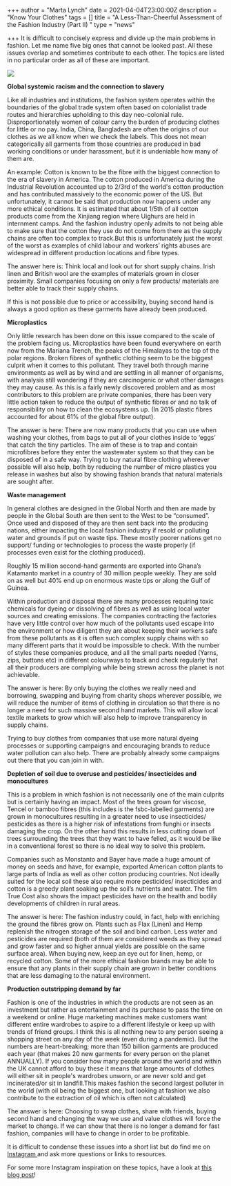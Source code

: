 +++
author = "Marta Lynch"
date = 2021-04-04T23:00:00Z
description = "Know Your Clothes"
tags = []
title = "A Less-Than-Cheerful Assessment of the Fashion Industry (Part II) "
type = "news"

+++
It is difficult to concisely express and divide up the main problems in fashion. Let me name five big ones that cannot be looked past. All these issues overlap and sometimes contribute to each other. The topics are listed in no particular order as all of these are important.

![](https://res.cloudinary.com/shrub-co-op/image/upload/v1617623699/shrubcoop.org/media/hannah-morgan-ycVFts5Ma4s-unsplash_svcdu5.jpg)

**Global systemic racism and the connection to slavery**

Like all industries and institutions, the fashion system operates within the boundaries of the global trade system often based on colonialist trade routes and hierarchies upholding to this day neo-colonial rule. Disproportionately women of colour carry the burden of producing clothes for little or no pay. India, China, Bangladesh are often the origins of our clothes as we all know when we check the labels. This does not mean categorically all garments from those countries are produced in bad working conditions or under harassment, but it is undeniable how many of them are.

An example: Cotton is known to be the fibre with the biggest connection to the era of slavery in America. The cotton produced in America during the Industrial Revolution accounted up to 2/3rd of the world's cotton production and has contributed massively to the economic power of the US. But unfortunately, it cannot be said that production now happens under any more ethical conditions. It is estimated that about 1/5th of all cotton products come from the Xinjiang region where Uighurs are held in internment camps. And the fashion industry openly admits to not being able to make sure that the cotton they use do not come from there as the supply chains are often too complex to track.But this is unfortunately just the worst of the worst as examples of child labour and workers’ rights abuses are widespread in different production locations and fibre types.

The answer here is: Think local and look out for short supply chains. Irish linen and British wool are the examples of materials grown in closer proximity. Small companies focusing on only a few products/ materials are better able to track their supply chains.

If this is not possible due to price or accessibility, buying second hand is always a good option as these garments have already been produced.

**Microplastics**

Only little research has been done on this issue compared to the scale of the problem facing us. Microplastics have been found everywhere on earth now from the Mariana Trench, the peaks of the Himalayas to the top of the polar regions. Broken fibres of synthetic clothing seem to be the biggest culprit when it comes to this pollutant. They travel both through marine environments as well as by wind and are settling in all manner of organisms, with analysis still wondering if they are carcinogenic or what other damages they may cause. As this is a fairly newly discovered problem and as most contributors to this problem are private companies, there has been very little action taken to reduce the output of synthetic fibres or and no talk of responsibility on how to clean the ecosystems up. (In 2015 plastic fibres accounted for about 61% of the global fibre output).

The answer is here: There are now many products that you can use when washing your clothes, from bags to put all of your clothes inside to ‘eggs’ that catch the tiny particles. The aim of these is to trap and contain microfibres before they enter the wastewater system so that they can be disposed of in a safe way. Trying to buy natural fibre clothing wherever possible will also help, both by reducing the number of micro plastics you release in washes but also by showing fashion brands that natural materials are sought after.

**Waste management**

In general clothes are designed in the Global North and then are made by people in the Global South are then sent to the West to be “consumed”. Once used and disposed of they are then sent back into the producing nations, either impacting the local fashion industry if resold or polluting water and grounds if put on waste tips. These mostly poorer nations get no support/ funding or technologies to process the waste properly (if processes even exist for the clothing produced).

Roughly 15 million second-hand garments are exported into Ghana’s Katamanto market in a country of 30 million people weekly. They are sold on as well but 40% end up on enormous waste tips or along the Gulf of Guinea.

Within production and disposal there are many processes requiring toxic chemicals for dyeing or dissolving of fibres as well as using local water sources and creating emissions. The companies contracting the factories have very little control over how much of the pollutants used escape into the environment or how diligent they are about keeping their workers safe from these pollutants as it is often such complex supply chains with so many different parts that it would be impossible to check. With the number of styles these companies produce, and all the small parts needed (Yarns, zips, buttons etc) in different colourways to track and check regularly that all their producers are complying while being strewn across the planet is not achievable.

The answer is here: By only buying the clothes we really need and borrowing, swapping and buying from charity shops wherever possible, we will reduce the number of items of clothing in circulation so that there is no longer a need for such massive second hand markets. This will allow local textile markets to grow which will also help to improve transparency in supply chains.

Trying to buy clothes from companies that use more natural dyeing processes or supporting campaigns and encouraging brands to reduce water pollution can also help. There are probably already some campaigns out there that you can join in with.

**Depletion of soil due to overuse and pesticides/ insecticides and monocultures**

This is a problem in which fashion is not necessarily one of the main culprits but is certainly having an impact. Most of the trees grown for viscose, Tencel or bamboo fibres (this includes is the fsbc-labelled garments) are grown in monocultures resulting in a greater need to use insecticides/ pesticides as there is a higher risk of infestations from funghi or insects damaging the crop. On the other hand this results in less cutting down of trees surrounding the trees that they want to have felled, as it would be like in a conventional forest so there is no ideal way to solve this problem.

Companies such as Monstanto and Bayer have made a huge amount of money on seeds and have, for example, exported American cotton plants to large parts of India as well as other cotton producing countries. Not ideally suited for the local soil these also require more pesticides/ insecticides and cotton is a greedy plant soaking up the soil’s nutrients and water. The film True Cost also shows the impact pesticides have on the health and bodily developments of children in rural areas.

The answer is here: The fashion industry could, in fact, help with enriching the ground the fibres grow on. Plants such as Flax (Linen) and Hemp replenish the nitrogen storage of the soil and bind carbon. Less water and pesticides are required (both of them are considered weeds as they spread and grow faster and so higher annual yields are possible on the same surface area). When buying new, keep an eye out for linen, hemp, or recycled cotton. Some of the more ethical fashion brands may be able to ensure that any plants in their supply chain are grown in better conditions that are less damaging to the natural environment.

**Production outstripping demand by far**

Fashion is one of the industries in which the products are not seen as an investment but rather as entertainment and its purchase to pass the time on a weekend or online. Huge marketing machines make customers want different entire wardrobes to aspire to a different lifestyle or keep up with trends of friend groups. I think this is all nothing new to any person seeing a shopping street on any day of the week (even during a pandemic). But the numbers are heart-breaking; more than 150 billion garments are produced each year (that makes 20 new garments for every person on the planet ANNUALLY). If you consider how many people around the world and within the UK cannot afford to buy these it means that large amounts of clothes will either sit in people's wardrobes unworn, or are never sold and get incinerated/or sit in landfill.This makes fashion the second largest polluter in the world (with oil being the biggest one, but looking at fashion we also contribute to the extraction of oil which is often not calculated)

The answer is here: Choosing to swap clothes, share with friends, buying second hand and changing the way we use and value clothes will force the market to change. If we can show that there is no longer a demand for fast fashion, companies will have to change in order to be profitable.

It is difficult to condense these issues into a short list but do find me on [Instagram ](https://www.instagram.com/martalynch_projects/)and ask more questions or links to resources.

For some more Instagram inspiration on these topics, have a look at [this blog post](https://www.shrubcoop.org/social-media-accounts-we-recommend-if-you-like-sustainable-and-ethical-fashion/)!